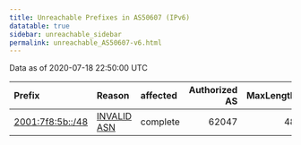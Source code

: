 ```yaml
---
title: Unreachable Prefixes in AS50607 (IPv6)
datatable: true
sidebar: unreachable_sidebar
permalink: unreachable_AS50607-v6.html
---
```


Data as of 2020-07-18 22:50:00 UTC


<div class="datatable-begin"></div>

| Prefix                                                     | Reason                                                                                                  | affected   |   Authorized AS |   MaxLength | Anchor                                         |   unreachable /48s |
|:-----------------------------------------------------------|:--------------------------------------------------------------------------------------------------------|:-----------|----------------:|------------:|:-----------------------------------------------|-------------------:|
| [2001:7f8:5b::/48](https://stat.ripe.net/2001:7f8:5b::/48) | [INVALID ASN](https://rpki-validator.ripe.net/announcement-preview?asn=AS50607&prefix=2001:7f8:5b::/48) | complete   |           62047 |          48 | [RIPE](unreachable_RIPE_NCC_RPKI_Root-v6.html) |                  1 |

<div class="datatable-end"></div>